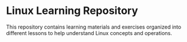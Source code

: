 # Linux Learning Repository

This repository contains learning materials and exercises organized into different lessons to help understand Linux concepts and operations.





